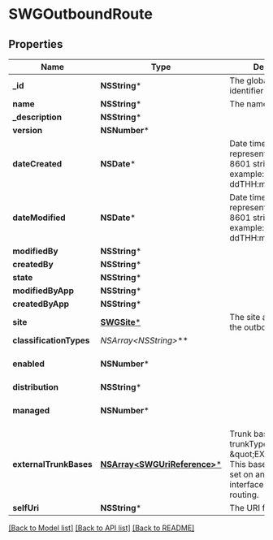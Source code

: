 # SWGOutboundRoute

## Properties
Name | Type | Description | Notes
------------ | ------------- | ------------- | -------------
**_id** | **NSString*** | The globally unique identifier for the object. | [optional] 
**name** | **NSString*** | The name of the entity. | 
**_description** | **NSString*** |  | [optional] 
**version** | **NSNumber*** |  | [optional] 
**dateCreated** | **NSDate*** | Date time is represented as an ISO-8601 string. For example: yyyy-MM-ddTHH:mm:ss.SSSZ | [optional] 
**dateModified** | **NSDate*** | Date time is represented as an ISO-8601 string. For example: yyyy-MM-ddTHH:mm:ss.SSSZ | [optional] 
**modifiedBy** | **NSString*** |  | [optional] 
**createdBy** | **NSString*** |  | [optional] 
**state** | **NSString*** |  | [optional] 
**modifiedByApp** | **NSString*** |  | [optional] 
**createdByApp** | **NSString*** |  | [optional] 
**site** | [**SWGSite***](SWGSite.md) | The site associated to the outbound route. | 
**classificationTypes** | **NSArray&lt;NSString*&gt;*** |  | [optional] 
**enabled** | **NSNumber*** |  | [optional] [default to @0]
**distribution** | **NSString*** |  | [optional] 
**managed** | **NSNumber*** |  | [optional] [default to @0]
**externalTrunkBases** | [**NSArray&lt;SWGUriReference&gt;***](SWGUriReference.md) | Trunk base settings of trunkType \&quot;EXTERNAL\&quot;.  This base must also be set on an edge logical interface for correct routing. | [optional] 
**selfUri** | **NSString*** | The URI for this object | [optional] 

[[Back to Model list]](../README.md#documentation-for-models) [[Back to API list]](../README.md#documentation-for-api-endpoints) [[Back to README]](../README.md)


